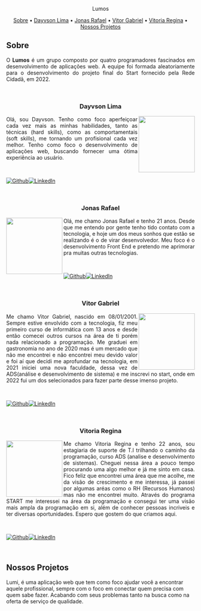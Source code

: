 <p align="center">
 Lumos
</p>

<p align="center">
 <a href="#Sobre">Sobre</a> •
 <a href="#Dayvson-Lima">Dayvson Lima</a> •
 <a href="#Jonas-Rafael">Jonas Rafael</a> • 
 <a href="#Vitor-Gabriel">Vitor Gabriel</a> • 
 <a href="#Vitoria-Regina">Vitoria Regina</a> • 
 <a href="#Nossos-Projetos">Nossos Projetos</a>
</p>

## Sobre

<p align=justify>O <b>Lumos</b> é um grupo composto por quatro programadores fascinados em desenvolvimento de aplicações web. A equipe foi formada aleatoriamente para o desenvolvimento do projeto final do Start fornecido pela Rede Cidadã, em 2022.</p>

<br/>

### <p align=center>Dayvson Lima<p/>

<img align='right' src='https://avatars.githubusercontent.com/u/102249811?s=400&u=2843e9ff654eb5587f9e6ad6b873fed0b1c0df77&v=4' width="150px;">

<p align=justify>Olá, sou Dayvson. Tenho como foco aperfeiçoar cada vez mais as minhas habilidades, tanto as técnicas (hard skills), como as comportamentais (soft skills), me tornando um profisional cada vez melhor. Tenho como foco o desenvolvimento de aplicações web, buscando fornecer uma ótima experiência ao usuário.</p>

<br />

[![Github](https://img.shields.io/badge/GitHub-100000?style=for-the-badge&logo=github&logoColor=white)](https://www.linkedin.com/in/dayvsonlimasantos)[![LinkedIn](https://img.shields.io/badge/linkedin-%230077B5.svg?&style=for-the-badge&logo=linkedin&logoColor=white)](https://github.com/dayvsonlsantos)

<br/>

### <p align=center>Jonas Rafael<p/>

<img align='left' src='https://avatars.githubusercontent.com/u/99907704?v=4' width="150px;">

<p align=justify>Olá, me chamo Jonas Rafael e tenho 21 anos. Desde que me entendo por gente tenho tido contato com a tecnologia, e hoje um dos meus sonhos que estão se realizando é o de virar desenvolvedor. Meu foco é o desenvolvimento Front End e pretendo me aprimorar pra muitas outras tecnologias.</p>

<br />

[![Github](https://img.shields.io/badge/GitHub-100000?style=for-the-badge&logo=github&logoColor=white)](https://github.com/JonassMarquess)[![LinkedIn](https://img.shields.io/badge/linkedin-%230077B5.svg?&style=for-the-badge&logo=linkedin&logoColor=white)](https://www.linkedin.com/in/jonas-marques-b80554239/)


<br/>

### <p align=center>Vitor Gabriel<p/>

<img align='right' src='https://avatars.githubusercontent.com/u/102758602?v=4' width="150px;">

<p align=justify>Me chamo Vitor Gabriel, nascido em 08/01/2001. Sempre estive envolvido com a tecnologia, fiz meu primeiro curso de informática com 13 anos e desde então comecei outros cursos na área de ti porém nada relacionado a programação. Me graduei em gastronomia no ano de 2020 mas é um mercado que não me encontrei e não encontrei meu devido valor e foi aí que decidi me aprofundar na tecnologia, em 2021 iniciei uma nova faculdade, dessa vez de ADS(análise e desenvolvimento de sistema) e me inscrevi no start, onde em 2022 fui um dos selecionados para fazer parte desse imenso projeto.</p>

<br />

[![Github](https://img.shields.io/badge/GitHub-100000?style=for-the-badge&logo=github&logoColor=white)](https://github.com/Vitorgabri3l)[![LinkedIn](https://img.shields.io/badge/linkedin-%230077B5.svg?&style=for-the-badge&logo=linkedin&logoColor=white)](https://www.linkedin.com/in/vitor-gabriel-b42563218/)


<br/>

### <p align=center>Vitoria Regina<p/>

<img align='left' src='https://avatars.githubusercontent.com/u/108552657?v=4' width="150px;">

<p align=justify>Me chamo Vitoria Regina e tenho 22 anos, sou estagiaria de suporte de T.I trilhando o caminho da programação, curso ADS (analise e desenvolvimento de sistemas). Cheguei nessa área a pouco tempo procurando uma algo melhor e já me sinto em casa. Fico feliz que encontrei uma área que me acolhe, me da visão de crescimento e me interessa, já passei por algumas aréas como o RH (Recursos Humanos) mas não me encontrei muito. Através do programa START me interessei na área da programação e consegui ter uma visão mais ampla da programação em si, além de conhecer pessoas incriveis e ter diversas oportunidades. Espero que gostem do que criamos aqui.</p>

<br />

[![Github](https://img.shields.io/badge/GitHub-100000?style=for-the-badge&logo=github&logoColor=white)](https://github.com/vitorxst)[![LinkedIn](https://img.shields.io/badge/linkedin-%230077B5.svg?&style=for-the-badge&logo=linkedin&logoColor=white)](https://www.linkedin.com/in/vitoria-regina-6b799b1ba/)

<br/>

## Nossos Projetos

Lumi, é uma aplicação web que tem como foco ajudar você a encontrar aquele profissional, sempre com o foco em conectar quem precisa com quem sabe fazer. Acabando com seus problemas tanto na busca como na oferta de serviço de qualidade. 
